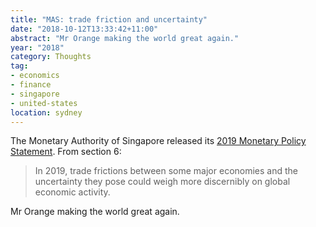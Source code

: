 ```yaml
---
title: "MAS: trade friction and uncertainty"
date: "2018-10-12T13:33:42+11:00"
abstract: "Mr Orange making the world great again."
year: "2018"
category: Thoughts
tag:
- economics
- finance
- singapore
- united-states
location: sydney
---
```

The Monetary Authority of Singapore released its [2019 Monetary Policy Statement]. From section 6:

> In 2019, trade frictions between some major economies and the uncertainty they pose could weigh more discernibly on global economic activity.

Mr Orange making the world great again.

[2019 Monetary Policy Statement]: http://www.mas.gov.sg/News-and-Publications/Speeches-and-Monetary-Policy-Statements/Monetary-Policy-Statements/2018/MAS-Monetary-Policy-Statement-12Oct18.aspx

